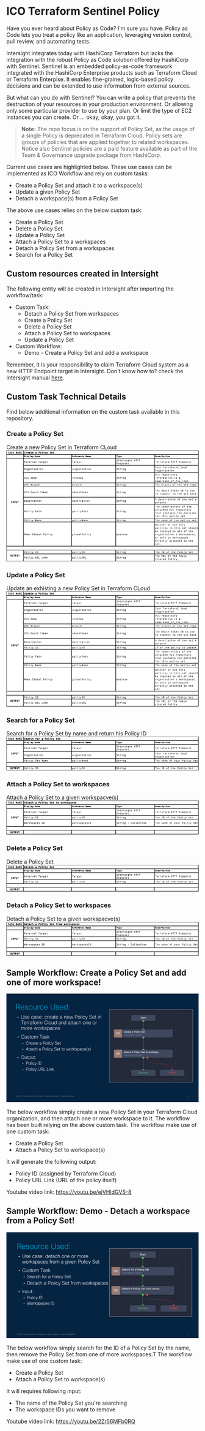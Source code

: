 # ICO Terraform Sentinel Policy

Have you ever heard about Policy as  Code? I'm sure you have.
Policy as Code lets you treat a policy like an application, leveraging version control, pull review, and automating tests.

Intersight integrates today with HashiCorp Terraform but lacks the integration with the robust Policy as Code solution offered by HashiCorp with Sentinel.
Sentinel is an embedded policy-as-code framework integrated with the HashiCorp Enterprise products such as Terraform Cloud or Terraform Enterpise. It enables fine-grained, logic-based policy decisions and can be extended to use information from external sources.

But what can you do with Sentinel? You can write a policy that prevents the destruction of your resources in your production environment. Or allowing only some particular provider to use by your plan. Or limit the type of EC2 instances you can create. Or ... okay, okay, you got it.

> **Note:**  The repo focus is on the support of Policy Set, as the usage of a single Policy is deprecated in Terraform Cloud. Policy sets are groups of policies that are applied together to related workspaces. Notice also Sentinel policies are a paid feature available as part of the Team & Governance upgrade package from HashiCorp.

Current use cases are highlighted below. These use cases can be implemented as ICO Workflow and rely on custom tasks:
 - Create a Policy Set and attach it to a workspace(s)
 - Update a given Policy Set
 - Detach a workspace(s) from a Policy Set

The above use cases relies on the below custom task:
 - Create a Policy Set
 - Delete a Policy Set
 - Update a Policy Set
 - Attach a Policy Set to a workspaces
 - Detach a Policy Set from a workspaces
 - Search for a Policy Set

## Custom resources created in Intersight
The following entity will be created in Intersight after importing the workflow/task:
 - Custom Task:
   - Detach a Policy Set from workspaces
   - Create a Policy Set
   - Delete a Policy Set
   - Attach a Policy Set to workspaces
   - Update a Policy Set
- Custom Workflow:
  - Demo - Create a Policy Set and add a workspace

Remember, it is your responsibility to claim Terraform Cloud system as a new HTTP Endpoint target in Intersight. Don't know how to? check the Intersight manual [here](https://intersight.com/help/saas/getting_started/claim_targets).

## Custom Task Technical Details

Find below additional information on the custom task available in this repository.

###  Create a Policy Set
Create a new Policy Set in Terraform CLoud
![This is an image](images/create_a_policy_set.png)

###  Update a Policy Set
Update an exhisting a new Policy Set in Terraform CLoud
![This is an image](images/update_a_policy.png)

###  Search for a Policy Set
Search for a Policy Set by name and return his Policy ID
![This is an image](images/search_policy.png)

###  Attach a Policy Set to workspaces
Attach a Policy Set to a given workspacve(s)
![This is an image](images/attach_a_policy.png)

### Delete a Policy Set
Delete a Policy Set
![This is an image](images/delete_a_policy.png)

###  Detach a Policy Set to workspaces
Detach a Policy Set to a given workspacve(s)
![This is an image](images/detach_a_policy.png)

## Sample Workflow: Create a Policy Set and add one of more workspace!
![This is an image](images/ico-march-workflow.png)

The below workflow simply create a new Policy Set in your Terraform Cloud organization, and then attach one or more workspace to it. The workflow has been built relying on the above custom task. The workflow make use of one custom task:
 - Create a Policy Set
 - Attach a Policy Set to workspace(s)

It will generate the following output:
 - Policy ID (assigned by Terraform Cloud)
 - Policy URL Link (URL of the policy itself)

Youtube video link: https://youtu.be/ejVHIdGVS-8

## Sample Workflow: Demo - Detach a workspace from a Policy Set!
![This is an image](images/ico-march-workflow-2.png)

The below workflow simply search for the ID of a Policy Set by the name, then remove the Policy Set from one of more workspaces.T The workflow make use of one custom task:
 - Create a Policy Set
 - Attach a Policy Set to workspace(s)

It will requires following input:
 - The name of the Policy Set you're searching
 - The workspace IDs you want to remove

Youtube video link: https://youtu.be/2Zr56MFb0RQ

